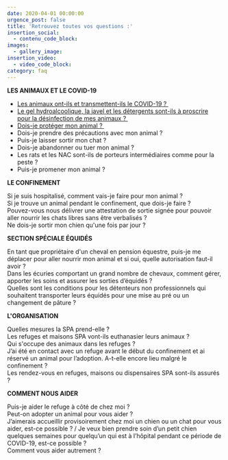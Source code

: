 ```yaml
---
date: 2020-04-01 00:00:00
urgence_post: false
title: 'Retrouvez toutes vos questions :'
insertion_social:
  - contenu_code_block:
images:
  - gallery_image:
insertion_video:
  - video_code_block:
category: faq
---
```


**LES ANIMAUX ET LE COVID-19**&nbsp;

* [Les animaux ont-ils et transmettent-ils le COVID-19 ?&nbsp;](/faq/2020/03/31/les-animaux-ont-ils-et-transmettent-ils-le-covid-19.html)
* [Le gel hydroalcoolique, la javel et les d&eacute;tergents sont-ils &agrave; proscrire pour la d&eacute;sinfection de mes animaux ?&nbsp;](/faq/2020/03/31/le-gel-hydroalcoolique-la-javel-et-les-d%C3%A9tergents-sont-ils-%C3%A0-proscrire-pour-la-d%C3%A9sinfection-de-mes-animaux.html)
* [Dois-je prot&eacute;ger mon animal ?&nbsp;](/faq/2020/03/31/dois-je-prot%C3%A9ger-mon-animal.html)
* Dois-je prendre des pr&eacute;cautions avec mon animal ?&nbsp;
* Puis-je laisser sortir mon chat ?&nbsp;
* Dois-je abandonner ou tuer mon animal ?&nbsp;
* Les rats et les NAC sont-ils de porteurs interm&eacute;diaires comme pour la peste ?&nbsp;
* Puis-je promener mon animal ?

**LE CONFINEMENT**&nbsp;

Si je suis hospitalis&eacute;, comment vais-je faire pour mon animal ?&nbsp;<br>Si je trouve un animal pendant le confinement, que dois-je faire ?&nbsp;<br>Pouvez-vous nous d&eacute;livrer une attestation de sortie sign&eacute;e pour pouvoir aller nourrir les chats libres sans &ecirc;tre verbalis&eacute;s ?&nbsp;<br>Ne dois-je sortir mon chien qu'une fois par jour ?&nbsp;

**SECTION SP&Eacute;CIALE &Eacute;QUID&Eacute;S**&nbsp;

En tant que propri&eacute;taire d'un cheval en pension &eacute;questre, puis-je me d&eacute;placer pour aller nourrir mon animal et si oui, quelle autorisation faut-il avoir ? &nbsp;&nbsp;<br>Dans les &eacute;curies comportant un grand nombre de chevaux, comment g&eacute;rer, apporter les soins et assurer les sorties d’&eacute;quid&eacute;s ?&nbsp;<br>Quelles sont les conditions pour les d&eacute;tenteurs non professionnels qui souhaitent transporter leurs &eacute;quid&eacute;s pour une mise au pr&eacute; ou un changement de p&acirc;ture ?&nbsp;&nbsp;

**L'ORGANISATION**&nbsp;

Quelles mesures la SPA prend-elle ?&nbsp;<br>Les refuges et maisons SPA vont-ils euthanasier leurs animaux ?&nbsp;<br>Qui s'occupe des animaux dans les refuges ?&nbsp;<br>J’ai &eacute;t&eacute; en contact avec un refuge avant le d&eacute;but du confinement et ai r&eacute;serv&eacute; un animal pour l’adoption. A-t-elle encore lieu malgr&eacute; le confinement ?&nbsp;<br>Les rendez-vous en refuges, maisons ou dispensaires SPA sont-ils assur&eacute;s ?&nbsp;

**COMMENT NOUS AIDER**&nbsp;

Puis-je aider le refuge &agrave; c&ocirc;t&eacute; de chez moi ?&nbsp;<br>Peut-on adopter un animal pour vous aider ?&nbsp;<br>J’aimerais accueillir provisoirement chez moi un chien ou un chat pour vous aider, est-ce possible ? / Je veux bien prendre soin d’un petit chien quelques semaines pour quelqu’un qui est &agrave; l’h&ocirc;pital pendant ce p&eacute;riode de COVID-19, est-ce possible ?&nbsp;<br>Comment vous aider autrement ?&nbsp;